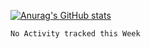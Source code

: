 [![Anurag's GitHub stats](https://github-readme-stats.vercel.app/api?username=TimEnglart&count_private=true&show_icons=true&theme=tokyonight)](https://github.com/anuraghazra/github-readme-stats)
<!--START_SECTION:waka-->
```text
No Activity tracked this Week
```
<!--END_SECTION:waka-->

<!--
**TimEnglart/TimEnglart** is a ✨ _special_ ✨ repository because its `README.md` (this file) appears on your GitHub profile.

Here are some ideas to get you started:

- 🔭 I’m currently working on ...
- 🌱 I’m currently learning ...
- 👯 I’m looking to collaborate on ...
- 🤔 I’m looking for help with ...
- 💬 Ask me about ...
- 📫 How to reach me: ...
- 😄 Pronouns: ...
- ⚡ Fun fact: ...
-->
